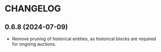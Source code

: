 # CHANGELOG

## 0.6.8 (2024-07-09)

- Remove pruning of historical entities, as historical blocks are required for ongoing auctions.
